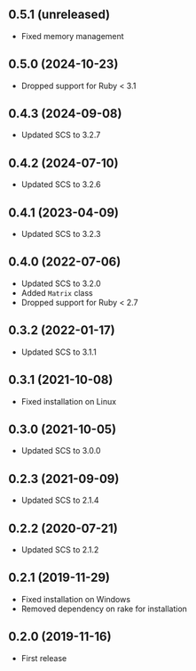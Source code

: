 ## 0.5.1 (unreleased)

- Fixed memory management

## 0.5.0 (2024-10-23)

- Dropped support for Ruby < 3.1

## 0.4.3 (2024-09-08)

- Updated SCS to 3.2.7

## 0.4.2 (2024-07-10)

- Updated SCS to 3.2.6

## 0.4.1 (2023-04-09)

- Updated SCS to 3.2.3

## 0.4.0 (2022-07-06)

- Updated SCS to 3.2.0
- Added `Matrix` class
- Dropped support for Ruby < 2.7

## 0.3.2 (2022-01-17)

- Updated SCS to 3.1.1

## 0.3.1 (2021-10-08)

- Fixed installation on Linux

## 0.3.0 (2021-10-05)

- Updated SCS to 3.0.0

## 0.2.3 (2021-09-09)

- Updated SCS to 2.1.4

## 0.2.2 (2020-07-21)

- Updated SCS to 2.1.2

## 0.2.1 (2019-11-29)

- Fixed installation on Windows
- Removed dependency on rake for installation

## 0.2.0 (2019-11-16)

- First release
